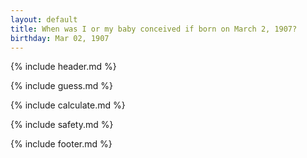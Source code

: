 ```yaml
---
layout: default
title: When was I or my baby conceived if born on March 2, 1907?
birthday: Mar 02, 1907
---
```


{% include header.md %}

{% include guess.md %}

{% include calculate.md %}

{% include safety.md %}

{% include footer.md %}



